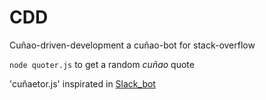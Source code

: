 # CDD
Cuñao-driven-development
a cuñao-bot for stack-overflow



`node quoter.js` to get a random _cuñao_ quote

'cuñaetor.js' inspirated in [Slack_bot]( https://github.com/howdyai/botkit/blob/master/slack_bot.js)
